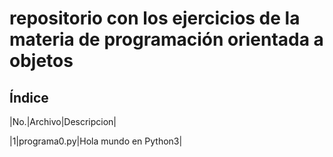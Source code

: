 # repositorio con los ejercicios de la materia de programación orientada a objetos
## Índice

|No.|Archivo|Descripcion|

|1|programa0.py|Hola mundo en Python3|
